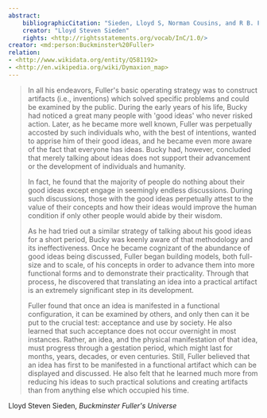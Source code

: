 ```yaml
---
abstract:
    bibliographicCitation: "Sieden, Lloyd S, Norman Cousins, and R B. Fuller. Buckminster Fuller's Universe: [his Life and Work]. Cambridge, Mass: Perseus Publ, 2000. Print."
    creator: "Lloyd Steven Sieden"
    rights: <http://rightsstatements.org/vocab/InC/1.0/>
creator: <md:person:Buckminster%20Fuller>    
relation:
- <http://www.wikidata.org/entity/Q581192>
- <http://en.wikipedia.org/wiki/Dymaxion_map>
---
```



> In all his endeavors, Fuller's basic operating strategy was to construct artifacts (i.e., inventions) which solved specific problems and could be examined by the public. During the early years of his life, Bucky had noticed a great many people with 'good ideas' who never risked action. Later, as he became more well known, Fuller was perpetually accosted by such individuals who, with the best of intentions, wanted to apprise him of their good ideas, and he became even more aware of the fact that everyone has ideas. Bucky had, however, concluded that merely talking about ideas does not support their advancement or the development of individuals and humanity.
>
> In fact, he found that the majority of people do nothing about their good ideas except engage in seemingly endless discussions. During such discussions, those with the good ideas perpetually attest to the value of their concepts and how their ideas would improve the human condition if only other people would abide by their wisdom.
>
> As he had tried out a similar strategy of talking about his good ideas for a short period, Bucky was keenly aware of that methodology and its ineffectiveness. Once he became cognizant of the abundance of good ideas being discussed, Fuller began building models, both full-size and to scale, of his concepts in order to advance them into more functional forms and to demonstrate their practicality. Through that process, he discovered that translating an idea into a practical artifact is an extremely significant step in its development.
>
> Fuller found that once an idea is manifested in a functional configuration, it can be examined by others, and only then can it be put to the crucial test: acceptance and use by society. He also learned that such acceptance does not occur overnight in most instances. Rather, an idea, and the physical manifestation of that idea, must progress through a gestation period, which might last for months, years, decades, or even centuries. Still, Fuller believed that an idea has first to be manifested in a functional artifact which can be displayed and discussed. He also felt that he learned much more from reducing his ideas to such practical solutions and creating artifacts than from anything else which occupied his time.

Lloyd Steven Sieden, _Buckminster Fuller's Universe_
